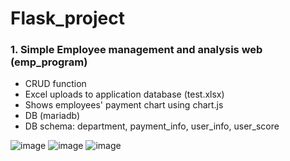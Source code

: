 # Flask_project

### 1. Simple Employee management and analysis web (emp_program)
- CRUD function
- Excel uploads to application database (test.xlsx)
- Shows employees' payment chart using chart.js
- DB (mariadb)
- DB schema: department, payment_info, user_info, user_score

![image](https://user-images.githubusercontent.com/50603209/137065517-5f7cc880-cfc1-4e99-a7c5-5420346df329.png)
![image](https://user-images.githubusercontent.com/50603209/137065385-e65c428b-b621-4e43-9f70-5037c13d487b.png)
![image](https://user-images.githubusercontent.com/50603209/137065794-d89e02ac-754f-42a3-9130-6ab28ed9357e.png)
